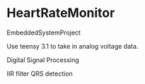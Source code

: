 HeartRateMonitor
================

EmbeddedSystemProject

Use teensy 3.1 to take in analog voltage data.

Digital Signal Processing

IIR filter
QRS detection
